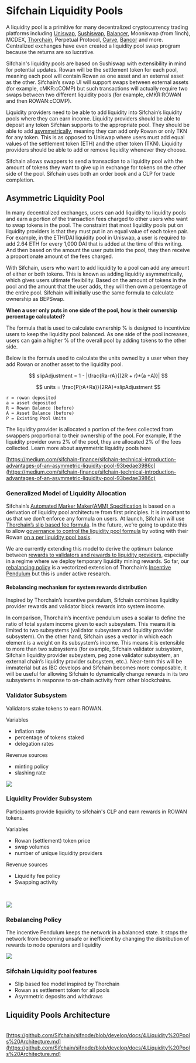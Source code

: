 # Sifchain Liquidity Pools

A liquidity pool is a primitive for many decentralized cryptocurrency trading platforms including [Uniswap](https://docs.ethhub.io/guides/graphical-guide-for-understanding-uniswap), [Sushiswap](https://boxmining.com/sushi/), [Balancer](https://docs.balancer.finance/getting-started/faq#balancer-pools), Mooniswap \(from 1inch\), MCDEX, [Thorchain](https://docs.thorchain.org/how-it-works/continuous-liquidity-pools), Perpetual Protocol, [Curve](https://www.curve.fi/stableswap-paper.pdf), [Bancor](https://support.bancor.network/hc/en-us/articles/360000472072-What-Are-Bancor-Liquidity-Pools-#:~:text=Liquidity%20pools%20perform%20autonomous%2C%20peer,holding%20its%20%E2%80%9Cpool%20token%E2%80%9D.%29) and more. Centralized exchanges have even created a liquidity pool swap program because the returns are so lucrative.‌

Sifchain's liquidity pools are based on Sushiswap with extensibility in mind for potential updates. Rowan will be the settlement token for each pool, meaning each pool will contain Rowan as one asset and an external asset as the other. Sifchain’s swap UI will support swaps between external assets \(for example, cMKR:cCOMP\) but such transactions will actually require two swaps between two different liquidity pools \(for example, cMKR:ROWAN and then ROWAN:cCOMP\).‌

Liquidity providers need to be able to add liquidity into Sifchain’s liquidity pools where they can earn income. Liquidity providers should be able to deposit any token Sifchian supports to the appropriate pool. They should be able to add [asymmetrically](https://medium.com/thorchain/asymmetric-withdrawals-on-bepswap-a6924ed2f28b), meaning they can add only Rowan or only TKN for any token. This is as opposed to Uniswap where users must add equal values of the settlement token \(ETH\) and the other token \(TKN\). Liquidity providers should be able to add or remove liquidity whenever they choose.‌

Sifchain allows swappers to send a transaction to a liquidity pool with the amount of tokens they want to give up in exchange for tokens on the other side of the pool. Sifchain uses both an order book and a CLP for trade completion.‌

## Asymmetric Liquidity Pool‌ <a id="asymmetric-liquidity-pool"></a>

In many decentralized exchanges, users can add liquidity to liquidity pools and earn a portion of the transaction fees charged to other users who want to swap tokens in the pool. The constraint that most liquidity pools put on liquidity providers is that they must put in an equal value of each token pair. For example, in the ETH/DAI liquidity pool in Uniswap, a user is required to add 2.64 ETH for every 1,000 DAI that is added at the time of this writing. And then based on the amount the user puts into the pool, they then receive a proportionate amount of the fees charged.‌

With Sifchain, users who want to add liquidity to a pool can add any amount of either or both tokens. This is known as adding liquidity asymmetrically, which gives users ultimate flexibility. Based on the amount of tokens in the pool and the amount that the user adds, they will then own a percentage of the entire pool. Sifchain will initially use the same formula to calculate ownership as BEPSwap.‌

**When a user only puts in one side of the pool, how is their ownership percentage calculated?**‌

The formula that is used to calculate ownership % is designed to incentivize users to keep the liquidity pool balanced. As one side of the pool increases, users can gain a higher % of the overall pool by adding tokens to the other side.‌

Below is the formula used to calculate the units owned by a user when they add Rowan or another asset to the liquidity pool.

$$
slipAdjustment = 1 - |\frac{Ra-rA}{(2R + r)*(a +A)}|
$$

$$
units = \frac{P(rA+Ra)}{2RA}*slipAdjustment
$$

```text
r = rowan deposited‌
a = asset deposited‌
R = Rowan Balance (before)‌
A = Asset Balance (before)‌
P = Existing Pool Units‌
```

The liquidity provider is allocated a portion of the fees collected from swappers proportional to their ownership of the pool. For example, If the liquidity provider owns 2% of the pool, they are allocated 2% of the fees collected. Learn more about asymmetric liquidity pools here‌

​[https://medium.com/sifchain-finance/sifchain-technical-introduction-advantages-of-an-asymmetric-liquidity-pool-93bedae3986c](https://medium.com/sifchain-finance/sifchain-technical-introduction-advantages-of-an-asymmetric-liquidity-pool-93bedae3986c)‌

### Generalized Model of Liquidity Allocation

Sifchain’s [Automated Marker Maker\(AMM\) Specification](https://hackmd.io/6VK2LSYjRTyeNCoHpVt2hg) is based on a derivation of liquidity pool architecture from first principles. It is important to us that we don’t enforce any formula on users. At launch, Sifchain will use [Thorchain’s slip based fee formula](https://docs.thorchain.org/how-it-works/continuous-liquidity-pools#slip-based-fee-model-clp). In the future, we’re going to update this to allow [governance to control the liquidity pool formula](https://twitter.com/sifchain/status/1319358940090560512?s=20) by voting with their Rowan [on a per liquidity pool basis](https://twitter.com/sifchain/status/1319361777616838659?s=20).

We are currently extending this model to derive the optimum balance between [rewards to validators and rewards to liquidity providers](https://twitter.com/sifchain/status/1320954306632118272?s=20), especially in a regime where we deploy temporary liquidity mining rewards. So far, our [rebalancing policy](https://hackmd.io/@shrutiappiah/r1itFRrPv) is a vectorized extension of Thorchain’s [Incentive Pendulum](https://docs.thorchain.org/how-it-works/incentive-pendulum) but this is under active research.

#### Rebalancing mechanism for system rewards distribution

Inspired by Thorchain’s incentive pendulum, Sifchain combines liquidity provider rewards and validator block rewards into system income.

In comparison, Thorchain’s incentive pendulum uses a scalar to define the ratio of total system income given to each subsystem. This means it is limited to two subsystems \(validator subsystem and liquidity provider subsystem\). On the other hand, Sifchain uses a vector in which each element is a weight on its subsystem’s income. This means it is extensible to more than two subsystems \(for example, Sifchain validator subsystem, Sifchain liquidity provider subsystem, peg zone validator subsystem, an external chain’s liquidity provider subsystem, etc.\). Near-term this will be immaterial but as IBC develops and Sifchain becomes more composable, it will be useful for allowing Sifchain to dynamically change rewards in its two subsystems in response to on-chain activity from other blockchains.

### Validator Subsystem <a id="validator-subsystem"></a>

Validators stake tokens to earn ROWAN.‌

Variables‌

* inflation rate
* percentage of tokens staked
* delegation rates

Revenue source‌s

* minting policy
* slashing rate

![](https://gblobscdn.gitbook.com/assets%2F-MMWSB3Kf9g5504mhpLn%2F-MMaQQ83RZCKP6CGkn0C%2F-MMa_csi70arcERz7d_l%2FScreen%20Shot%202020-11-20%20at%2010.27.03%20PM.png?alt=media&token=37c7f386-a86e-4ec8-b0d0-de6bdd0561aa)

### Liquidity Provider Subsystem <a id="liquidity-provider-subsystem"></a>

Participants provide liquidity to sifchain's CLP and earn rewards in ROWAN tokens.‌

Variables‌

* Rowan \(settlement\) token price
* swap volumes
* number of unique liquidity providers

Revenue sources‌

* Liquidity fee policy
* Swapping activity

‌

![](https://gblobscdn.gitbook.com/assets%2F-MMWSB3Kf9g5504mhpLn%2F-MMaQQ83RZCKP6CGkn0C%2F-MMa_j1HaVo5d4moISEQ%2FScreen%20Shot%202020-11-20%20at%2010.27.28%20PM.png?alt=media&token=99830407-dc84-4af3-9448-62f94ad5a7cd)

### Rebalancing Policy <a id="rebalancing-policy"></a>

The incentive Pendulum keeps the network in a balanced state. It stops the network from becoming unsafe or inefficient by changing the distribution of rewards to node operators and liquidity

![](https://gblobscdn.gitbook.com/assets%2F-MMWSB3Kf9g5504mhpLn%2F-MMaQQ83RZCKP6CGkn0C%2F-MMa_sTnDeac6bjKxxfr%2FScreen%20Shot%202020-11-20%20at%2010.28.08%20PM.png?alt=media&token=1a63d547-b125-4f90-a259-ec6df0e50e51)

### Sifchain Liquidity pool features <a id="sifchain-liquidity-pool-features"></a>

* Slip based fee model inspired by Thorchain
* Rowan as settlement token for all pools
* Asymmetric deposits and withdraws

## Liquidity Pools Architecture‌ <a id="liquidity-pools-architecture"></a>

​[https://github.com/Sifchain/sifnode/blob/develop/docs/4.Liquidity%20Pools%20Architecture.md](https://github.com/Sifchain/sifnode/blob/develop/docs/4.Liquidity%20Pools%20Architecture.md)

